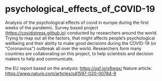 # psychological_effects_of_COVID-19
Analysis of the psychological effects of covid in europe during the first weeks of the pandemic. Survey based project (https://covidistress.github.io) conducted by researchers around the world. Trying to map out all the factors, that might affects people’s psychological wellbeing and their ability to make good decisions during the COVID-19 (or "Coronavirus") outbreak all over the world. Researchers form many countries are collaborating on this project, to help scientists and decision makers to help and communicate.

the EU report based on the analysis: https://osf.io/v6wgx/
Nature article: https://www.nature.com/articles/s41597-020-00784-9
